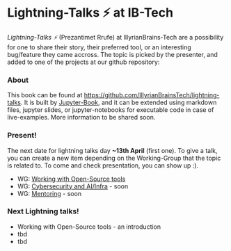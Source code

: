 # Lightning-Talks ⚡ at IB-Tech

*Lightning-Talks ⚡* (Prezantimet Rrufe) at IllyrianBrains-Tech are a possibility for one to share their story, their preferred tool, or an interesting bug/feature they came accross. The topic is picked by the presenter, and added to one of the projects at our github repository:

### About

This book can be found at https://github.com/IllyrianBrainsTech/lightning-talks. It is built by [Jupyter-Book](https://jupyterbook.org/en/stable/intro.html), and it can be extended using markdown files, jupyter slides, or jupyter-notebooks for executable code in case of live-examples. More information to be shared soon.

### Present!

The next date for lightning talks day **~13th April** (first one). To give a talk, you can create a new item depending on the Working-Group that the topic is related to. To come and check presentation, you can show up :).

- WG: [Working with Open-Source tools](https://github.com/orgs/IllyrianBrainsTech/projects/2)
- WG: [Cybersecurity and AI/Infra](#) - soon
- WG: [Mentoring](#) - soon


### Next Lightning talks!

- Working with Open-Source tools - an introduction 
- tbd
- tbd